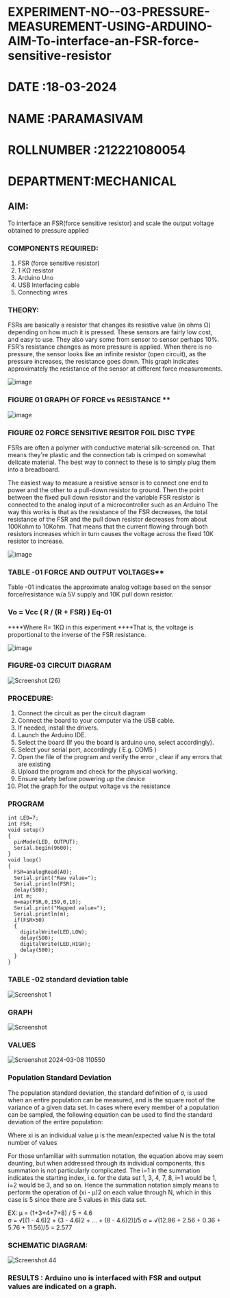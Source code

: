 # EXPERIMENT-NO--03-PRESSURE-MEASUREMENT-USING-ARDUINO-AIM-To-interface-an-FSR-force-sensitive-resistor

# DATE :18-03-2024
# NAME :PARAMASIVAM
# ROLLNUMBER :212221080054
# DEPARTMENT:MECHANICAL
## AIM: 
To interface an FSR(force sensitive resistor) and scale the output voltage obtained to pressure applied 
 
### COMPONENTS REQUIRED:
1.	FSR  (force sensitive resistor)
2.	1 KΩ resistor 
3.	Arduino Uno 
4.	USB Interfacing cable 
5.	Connecting wires 

### THEORY: 
FSRs are basically a resistor that changes its resistive value (in ohms Ω) depending on how much it is pressed. These sensors are fairly low cost, and easy to use. They also vary some from sensor to sensor perhaps 10%. FSR's resistance changes as more pressure is applied. When there is no pressure, the sensor looks like an infinite resistor (open circuit), as the pressure increases, the resistance goes down. This graph indicates approximately the resistance of the sensor at different force measurements.
 
![image](https://user-images.githubusercontent.com/36288975/163532939-d6888ae1-4068-4d83-86a7-fc4c32d5179e.png)

### FIGURE 01 GRAPH OF FORCE vs RESISTANCE **

![image](https://user-images.githubusercontent.com/36288975/163532957-82d57567-a1c3-48c5-8a87-7ea66d6fca49.png)

### FIGURE 02 FORCE SENSITIVE RESITOR FOIL DISC TYPE  

FSRs are often a polymer with conductive material silk-screened on. That means they're plastic and the connection tab is crimped on somewhat delicate material. The best way to connect to these is to simply plug them into a breadboard.

The easiest way to measure a resistive sensor is to connect one end to power and the other to a pull-down resistor to ground. Then the point between the fixed pull down resistor and the variable FSR resistor is connected to the analog input of a microcontroller such as an Arduino The way this works is that as the resistance of the FSR decreases, the total resistance of the FSR and the pull down resistor decreases from about 100Kohm to 10Kohm. That means that the current flowing through both resistors increases which in turn causes the voltage across the fixed 10K resistor to increase.

 ![image](https://user-images.githubusercontent.com/36288975/163532972-2b909551-12c9-485d-adb1-d1e988d557bd.png)

### TABLE -01 FORCE AND OUTPUT VOLTAGES**
	
  Table -01 indicates the approximate analog voltage based on the sensor force/resistance w/a 5V supply and 10K pull down resistor.

### Vo = Vcc ( R / (R + FSR) )								Eq-01

****Where R= 1KΩ in this experiment 
****That is, the voltage is proportional to the inverse of the FSR resistance.

![image](https://user-images.githubusercontent.com/36288975/163532979-a2a5cb5c-f495-442c-843e-bebb82737a35.png)

### FIGURE-03 CIRCUIT DIAGRAM

![Screenshot (26)](https://github.com/kparamasivamk/EXPERIMENT-NO--04-PRESSURE-MEASUREMENT-USING-ARDUINO-AIM-To-interface-an-FSR-force-sensitive-resist/assets/161025390/f9dbeb4f-0878-41e0-af99-d94ba40a12ff)

### PROCEDURE:
1.	Connect the circuit as per the circuit diagram 
2.	Connect the board to your computer via the USB cable.
3.	If needed, install the drivers.
4.	Launch the Arduino IDE.
5.	Select the board (If you the board is arduino uno, select accordingly).
6.	Select your serial port, accordingly ( E.g. COM5 )
7.	Open the file of the program  and verify the error , clear if any errors that are existing 
8.	Upload the program and check for the physical working. 
9.	Ensure safety before powering up the device 
10.	Plot the graph for the output voltage vs the resistance 

### PROGRAM 
```
int LED=7;
int FSR;
void setup()
{
  pinMode(LED, OUTPUT);
  Serial.begin(9600);
}
void loop()
{
  FSR=analogRead(A0);
  Serial.print("Raw value=");
  Serial.println(FSR);
  delay(500);
  int m;
  m=map(FSR,0,159,0,10);
  Serial.print("Mapped value=");
  Serial.println(m);
  if(FSR>50)
  {
    digitalWrite(LED,LOW);
    delay(500);
    digitalWrite(LED,HIGH);
    delay(500);
  }
}
```
### TABLE -02 standard deviation table

![Screenshot 1](https://github.com/kparamasivamk/EXPERIMENT-NO--04-PRESSURE-MEASUREMENT-USING-ARDUINO-AIM-To-interface-an-FSR-force-sensitive-resist/assets/161025390/810f1bf7-3d1c-454d-87d5-47b79e77a9c8)

### GRAPH

![Screenshot ](https://github.com/kparamasivamk/EXPERIMENT-NO--04-PRESSURE-MEASUREMENT-USING-ARDUINO-AIM-To-interface-an-FSR-force-sensitive-resist/assets/161025390/ffb0fefa-2a6b-48dc-aa6d-d3989bdec55e)

### VALUES
![Screenshot 2024-03-08 110550](https://github.com/kparamasivamk/EXPERIMENT-NO--04-PRESSURE-MEASUREMENT-USING-ARDUINO-AIM-To-interface-an-FSR-force-sensitive-resist/assets/161025390/a3922bc1-31a0-4d42-949b-f4b322943d3d)

### Population Standard Deviation
The population standard deviation, the standard definition of σ, is used when an entire population can be measured, and is the square root of the variance of a given data set. In cases where every member of a population can be sampled, the following equation can be used to find the standard deviation of the entire population:

Where
xi is an individual value
μ is the mean/expected value
N is the total number of values

For those unfamiliar with summation notation, the equation above may seem daunting, but when addressed through its individual components, this summation is not particularly complicated. The i=1 in the summation indicates the starting index, i.e. for the data set 1, 3, 4, 7, 8, i=1 would be 1, i=2 would be 3, and so on. Hence the summation notation simply means to perform the operation of (xi - μ)2 on each value through N, which in this case is 5 since there are 5 values in this data set.

EX:           μ = (1+3+4+7+8) / 5 = 4.6        
σ = √[(1 - 4.6)2 + (3 - 4.6)2 + ... + (8 - 4.6)2)]/5
σ = √(12.96 + 2.56 + 0.36 + 5.76 + 11.56)/5 = 2.577

### SCHEMATIC DIAGRAM:

![Screenshot 44](https://github.com/kparamasivamk/EXPERIMENT-NO--04-PRESSURE-MEASUREMENT-USING-ARDUINO-AIM-To-interface-an-FSR-force-sensitive-resist/assets/161025390/f0b54fd3-aac5-4132-9563-d17231c329e0)

### RESULTS : Arduino uno is interfaced with FSR and output values are indicated on a graph.

